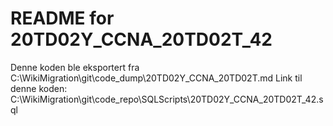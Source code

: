 # README for 20TD02Y_CCNA_20TD02T_42
Denne koden ble eksportert fra C:\WikiMigration\git\code_dump\20TD02Y_CCNA_20TD02T.md
Link til denne koden: C:\WikiMigration\git\code_repo\SQLScripts\20TD02Y_CCNA_20TD02T_42.sql
